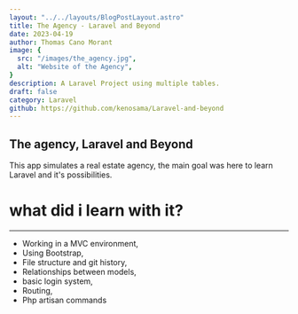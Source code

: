 ```yaml
---
layout: "../../layouts/BlogPostLayout.astro"
title: The Agency - Laravel and Beyond
date: 2023-04-19
author: Thomas Cano Morant
image: {
  src: "/images/the_agency.jpg",
  alt: "Website of the Agency",
}
description: A Laravel Project using multiple tables. 
draft: false
category: Laravel
github: https://github.com/kenosama/Laravel-and-beyond
---
```

## The agency, Laravel and Beyond
This app simulates a real estate agency, the main goal was here to learn Laravel and it's possibilities.

# what did i learn with it?
---
- Working in a MVC environment,
- Using Bootstrap, 
- File structure and git history,
- Relationships between models,
- basic login system,
- Routing,
- Php artisan commands

